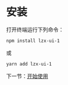 # 安装

打开终端运行下列命令：

```bash
npm install lzx-ui-1
```

或

```bash
yarn add lzx-ui-1
```

下一节：[开始使用](#/doc/get-started)

